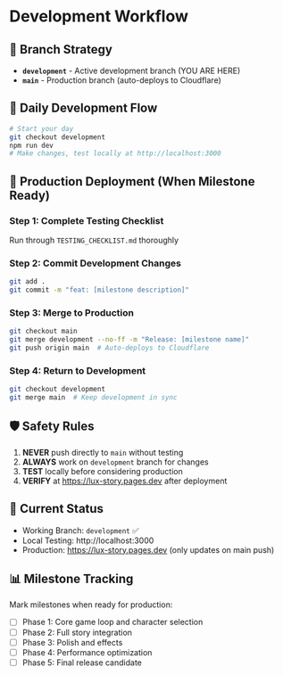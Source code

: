 # Development Workflow

## 🌿 Branch Strategy

- **`development`** - Active development branch (YOU ARE HERE)
- **`main`** - Production branch (auto-deploys to Cloudflare)

## 📝 Daily Development Flow

```bash
# Start your day
git checkout development
npm run dev
# Make changes, test locally at http://localhost:3000
```

## 🚀 Production Deployment (When Milestone Ready)

### Step 1: Complete Testing Checklist
Run through `TESTING_CHECKLIST.md` thoroughly

### Step 2: Commit Development Changes
```bash
git add .
git commit -m "feat: [milestone description]"
```

### Step 3: Merge to Production
```bash
git checkout main
git merge development --no-ff -m "Release: [milestone name]"
git push origin main  # Auto-deploys to Cloudflare
```

### Step 4: Return to Development
```bash
git checkout development
git merge main  # Keep development in sync
```

## 🛡️ Safety Rules

1. **NEVER** push directly to `main` without testing
2. **ALWAYS** work on `development` branch for changes
3. **TEST** locally before considering production
4. **VERIFY** at https://lux-story.pages.dev after deployment

## 🔄 Current Status

- Working Branch: `development` ✅
- Local Testing: http://localhost:3000
- Production: https://lux-story.pages.dev (only updates on main push)

## 📊 Milestone Tracking

Mark milestones when ready for production:

- [ ] Phase 1: Core game loop and character selection
- [ ] Phase 2: Full story integration
- [ ] Phase 3: Polish and effects
- [ ] Phase 4: Performance optimization
- [ ] Phase 5: Final release candidate